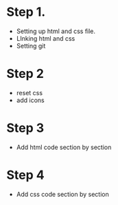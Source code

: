 # Step 1. 
- Setting up html and css file. 
- LInking html and css
- Setting git 
# Step 2
- reset css
- add icons
# Step 3
- Add html code section by section
# Step 4
- Add css code section by section 
